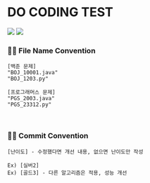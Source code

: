 # DO CODING TEST

<img src="https://img.shields.io/badge/-Programmers-%2337485D"> <img src="https://img.shields.io/badge/-BaekJoon-%23D7E2EB">

### ✋🏻 File Name Convention

```
[백준 문제]
"BOJ_10001.java"
"BOJ_1203.py"

[프로그래머스 문제]
"PGS_2003.java"
"PGS_23312.py"
```

<br>

### ✋🏻 Commit Convention

```
[난이도] - 수정했다면 개선 내용, 없으면 난이도만 작성

Ex) [실버2]
Ex) [골드3] - 다른 알고리즘은 적용, 성능 개선
```
